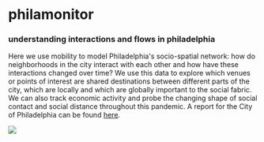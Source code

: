 # philamonitor
### understanding interactions and flows in philadelphia 

Here we use mobility to model Philadelphia's socio-spatial network: how do neighborhoods in the city interact with each other and how have these interactions changed over time? We use this data to explore which venues or points of interest are shared destinations between different parts of the city, which are locally and which are globally important to the social fabric. We can also track economic activity and probe the changing shape of social contact and social distance throughout this pandemic. A report for the City of Philadelphia can be found [here](https://asrenninger.github.io/philamonitor/).

![](https://github.com/asrenninger/philamonitor/blob/master/viz/phila.gif)